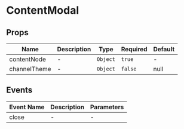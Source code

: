 # ContentModal

## Props

<!-- @vuese:ContentModal:props:start -->
|Name|Description|Type|Required|Default|
|---|---|---|---|---|
|contentNode|-|`Object`|`true`|-|
|channelTheme|-|`Object`|`false`|null|

<!-- @vuese:ContentModal:props:end -->


## Events

<!-- @vuese:ContentModal:events:start -->
|Event Name|Description|Parameters|
|---|---|---|
|close|-|-|

<!-- @vuese:ContentModal:events:end -->
